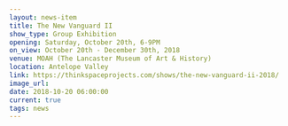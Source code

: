 ```yaml
---
layout: news-item
title: The New Vanguard II
show_type: Group Exhibition
opening: Saturday, October 20th, 6-9PM
on_view: October 20th - December 30th, 2018
venue: MOAH (The Lancaster Museum of Art & History)
location: Antelope Valley
link: https://thinkspaceprojects.com/shows/the-new-vanguard-ii-2018/
image_url:
date: 2018-10-20 06:00:00
current: true
tags: news
---
```

